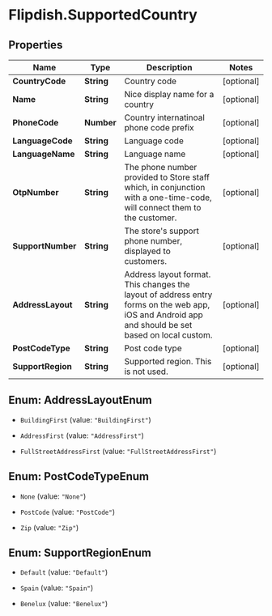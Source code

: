 # Flipdish.SupportedCountry

## Properties

Name | Type | Description | Notes
------------ | ------------- | ------------- | -------------
**CountryCode** | **String** | Country code | [optional] 
**Name** | **String** | Nice display name for a country | [optional] 
**PhoneCode** | **Number** | Country internatinoal phone code prefix | [optional] 
**LanguageCode** | **String** | Language code | [optional] 
**LanguageName** | **String** | Language name | [optional] 
**OtpNumber** | **String** | The phone number provided to Store staff which, in conjunction with a one-time-code, will connect them to the customer. | [optional] 
**SupportNumber** | **String** | The store&#39;s support phone number, displayed to customers. | [optional] 
**AddressLayout** | **String** | Address layout format. This changes the layout of address entry forms on the web app, iOS and Android app and should be set based on local custom. | [optional] 
**PostCodeType** | **String** | Post code type | [optional] 
**SupportRegion** | **String** | Supported region. This is not used. | [optional] 



## Enum: AddressLayoutEnum


* `BuildingFirst` (value: `"BuildingFirst"`)

* `AddressFirst` (value: `"AddressFirst"`)

* `FullStreetAddressFirst` (value: `"FullStreetAddressFirst"`)





## Enum: PostCodeTypeEnum


* `None` (value: `"None"`)

* `PostCode` (value: `"PostCode"`)

* `Zip` (value: `"Zip"`)





## Enum: SupportRegionEnum


* `Default` (value: `"Default"`)

* `Spain` (value: `"Spain"`)

* `Benelux` (value: `"Benelux"`)




